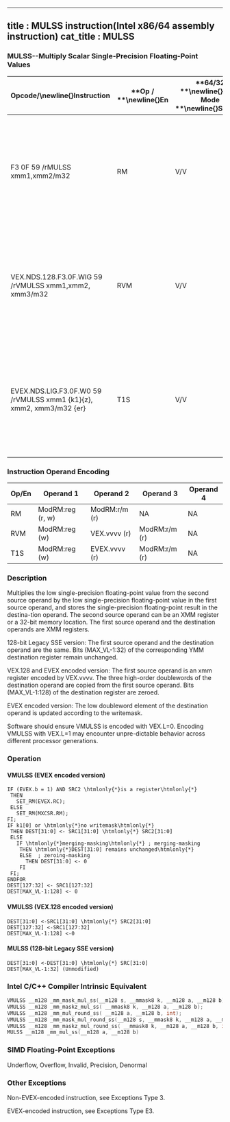 ----------------------------
title : MULSS instruction(Intel x86/64 assembly instruction)
cat_title : MULSS
----------------------------
### MULSS--Multiply Scalar Single-Precision Floating-Point Values


|**Opcode/**\newline{}**Instruction**|**Op / **\newline{}**En**|**64/32 **\newline{}**bit Mode **\newline{}**Support**|**CPUID **\newline{}**Feature **\newline{}**Flag**|**Description**|
|------------------------------------|-------------------------|------------------------------------------------------|--------------------------------------------------|---------------|
|F3 0F 59 /rMULSS xmm1,xmm2/m32|RM|V/V|SSE|Multiply the low single-precision floating-point value in xmm2/m32 by the low single-precision floating-point value in xmm1.|
|VEX.NDS.128.F3.0F.WIG 59 /rVMULSS xmm1,xmm2, xmm3/m32|RVM|V/V|AVX|Multiply the low single-precision floating-point value in xmm3/m32 by the low single-precision floating-point value in xmm2.|
|EVEX.NDS.LIG.F3.0F.W0 59 /rVMULSS xmm1 {k1}{z}, xmm2, xmm3/m32 {er}|T1S|V/V|AVX512F|Multiply the low single-precision floating-point value in xmm3/m32 by the low single-precision floating-point value in xmm2.|
### Instruction Operand Encoding


|Op/En|Operand 1|Operand 2|Operand 3|Operand 4|
|-----|---------|---------|---------|---------|
|RM|ModRM:reg (r, w)|ModRM:r/m (r)|NA|NA|
|RVM|ModRM:reg (w)|VEX.vvvv (r)|ModRM:r/m (r)|NA|
|T1S|ModRM:reg (w)|EVEX.vvvv (r)|ModRM:r/m (r)|NA|
### Description


Multiplies the low single-precision floating-point value from the second source operand by the low single-precision floating-point value in the first source operand, and stores the single-precision floating-point result in the destina-tion operand. The second source operand can be an XMM register or a 32-bit memory location. The first source operand and the destination operands are XMM registers. 

128-bit Legacy SSE version: The first source operand and the destination operand are the same. Bits (MAX_VL-1:32) of the corresponding YMM destination register remain unchanged.

VEX.128 and EVEX encoded version: The first source operand is an xmm register encoded by VEX.vvvv. The three high-order doublewords of the destination operand are copied from the first source operand. Bits (MAX_VL-1:128) of the destination register are zeroed.

EVEX encoded version: The low doubleword element of the destination operand is updated according to the writemask.

Software should ensure VMULSS is encoded with VEX.L=0. Encoding VMULSS with VEX.L=1 may encounter unpre-dictable behavior across different processor generations.


### Operation
#### VMULSS (EVEX encoded version)
```info-verb
IF (EVEX.b = 1) AND SRC2 \htmlonly{*}is a register\htmlonly{*}
 THEN
   SET_RM(EVEX.RC);
 ELSE 
   SET_RM(MXCSR.RM);
FI;
IF k1[0] or \htmlonly{*}no writemask\htmlonly{*}
 THEN DEST[31:0]  <- SRC1[31:0] \htmlonly{*} SRC2[31:0]
 ELSE 
   IF \htmlonly{*}merging-masking\htmlonly{*} ; merging-masking
    THEN \htmlonly{*}DEST[31:0] remains unchanged\htmlonly{*}
    ELSE  ; zeroing-masking
      THEN DEST[31:0]  <- 0
    FI
 FI;
ENDFOR
DEST[127:32]  <- SRC1[127:32]
DEST[MAX_VL-1:128] <-  0
```
#### VMULSS (VEX.128 encoded version)
```info-verb
DEST[31:0]  <-SRC1[31:0] \htmlonly{*} SRC2[31:0]
DEST[127:32] <- SRC1[127:32]
DEST[MAX_VL-1:128] <- 0
```
#### MULSS (128-bit Legacy SSE version)
```info-verb
DEST[31:0] <- DEST[31:0] \htmlonly{*} SRC[31:0]
DEST[MAX_VL-1:32] (Unmodified)
```

### Intel C/C++ Compiler Intrinsic Equivalent

```cpp
VMULSS __m128 _mm_mask_mul_ss(__m128 s, __mmask8 k, __m128 a, __m128 b);
VMULSS __m128 _mm_maskz_mul_ss( __mmask8 k, __m128 a, __m128 b);
VMULSS __m128 _mm_mul_round_ss( __m128 a, __m128 b, int);
VMULSS __m128 _mm_mask_mul_round_ss(__m128 s, __mmask8 k, __m128 a, __m128 b, int);
VMULSS __m128 _mm_maskz_mul_round_ss( __mmask8 k, __m128 a, __m128 b, int);
MULSS __m128 _mm_mul_ss(__m128 a, __m128 b)
```
### SIMD Floating-Point Exceptions


Underflow, Overflow, Invalid, Precision, Denormal

### Other Exceptions


Non-EVEX-encoded instruction, see Exceptions Type 3.

EVEX-encoded instruction, see Exceptions Type E3.

